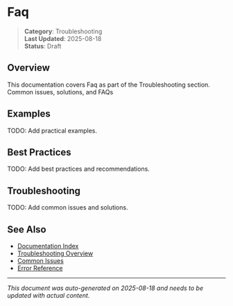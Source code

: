 # Faq

> **Category**: Troubleshooting  
> **Last Updated**: 2025-08-18  
> **Status**: Draft

## Overview

This documentation covers Faq as part of the Troubleshooting section. Common issues, solutions, and FAQs

## Examples

TODO: Add practical examples.

## Best Practices

TODO: Add best practices and recommendations.

## Troubleshooting

TODO: Add common issues and solutions.

## See Also

- [Documentation Index](../README.md)
- [Troubleshooting Overview](./index.md)
- [Common Issues](./common-issues.md)
- [Error Reference](./error-reference.md)

---

*This document was auto-generated on 2025-08-18 and needs to be updated with actual content.*
